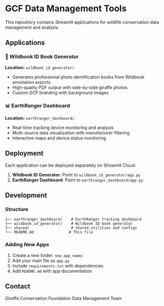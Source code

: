 # GCF Data Management Tools

This repository contains Streamlit applications for wildlife conservation data management and analysis.

## Applications

### 🦒 Wildbook ID Book Generator
**Location:** `wildbook_id_generator/`
- Generates professional photo identification books from Wildbook annotation exports
- High-quality PDF output with side-by-side giraffe photos
- Custom GCF branding with background images

### 📊 EarthRanger Dashboard  
**Location:** `earthranger_dashboard/`
- Real-time tracking device monitoring and analysis
- Multi-source data visualization with manufacturer filtering
- Interactive maps and device status monitoring

## Deployment

Each application can be deployed separately on Streamlit Cloud:

1. **Wildbook ID Generator**: Point to `wildbook_id_generator/app.py`
2. **EarthRanger Dashboard**: Point to `earthranger_dashboard/app.py`

## Development

### Structure
```
├── earthranger_dashboard/    # EarthRanger tracking dashboard
├── wildbook_id_generator/    # Wildbook ID book generator  
├── shared/                   # Shared utilities and configs
└── README.md                # This file
```

### Adding New Apps
1. Create a new folder: `new_app_name/`
2. Add your main file as `app.py`
3. Include `requirements.txt` with dependencies
4. Add `README.md` with app documentation

## Contact

Giraffe Conservation Foundation
Data Management Team

